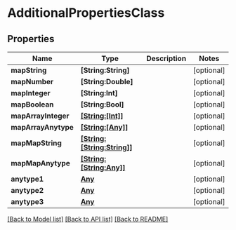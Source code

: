 # AdditionalPropertiesClass

## Properties
Name | Type | Description | Notes
------------ | ------------- | ------------- | -------------
**mapString** | **[String:String]** |  | [optional] 
**mapNumber** | **[String:Double]** |  | [optional] 
**mapInteger** | **[String:Int]** |  | [optional] 
**mapBoolean** | **[String:Bool]** |  | [optional] 
**mapArrayInteger** | [**[String:[Int]]**](Array.md) |  | [optional] 
**mapArrayAnytype** | [**[String:[Any]]**](Array.md) |  | [optional] 
**mapMapString** | [**[String:[String:String]]**](Dictionary.md) |  | [optional] 
**mapMapAnytype** | [**[String:[String:Any]]**](Dictionary.md) |  | [optional] 
**anytype1** | [**Any**](.md) |  | [optional] 
**anytype2** | [**Any**](.md) |  | [optional] 
**anytype3** | [**Any**](.md) |  | [optional] 

[[Back to Model list]](../README.md#documentation-for-models) [[Back to API list]](../README.md#documentation-for-api-endpoints) [[Back to README]](../README.md)


